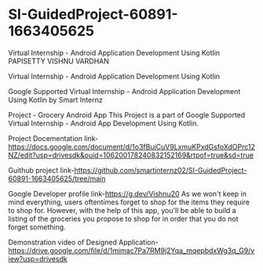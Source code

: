 # SI-GuidedProject-60891-1663405625
Virtual Internship - Android Application Development Using Kotlin
PAPISETTY VISHNU VARDHAN

Virtual Internship - Android Application Development Using Kotlin

Google Supported Virtual Internship - Android Application Development Using Kotlin by Smart Internz

Project - Grocery Android App This Project is a part of Google Supported Virtual Internship - Android App Development Using Kotlin.

Project Docementation link-https://docs.google.com/document/d/1o3fBuiCuV9LxmuKPxdGsfoXdOPrc12NZ/edit?usp=drivesdk&ouid=106200178240832152169&rtpof=true&sd=true

Guithub project link-https://github.com/smartinternz02/SI-GuidedProject-60891-1663405625/tree/main

Google Developer profile link-https://g.dev/Vishnu20
As we won't keep in mind everything, users oftentimes forget to shop for the items they require to shop for. However, with the help of this app, you'll be able to build a listing of the groceries you propose to shop for in order that you do not forget something.

Demonstration video of Designed Application-https://drive.google.com/file/d/1mimac7Pa7RM9j2Yqa_mqepbdxWg3q_G9/view?usp=drivesdk
